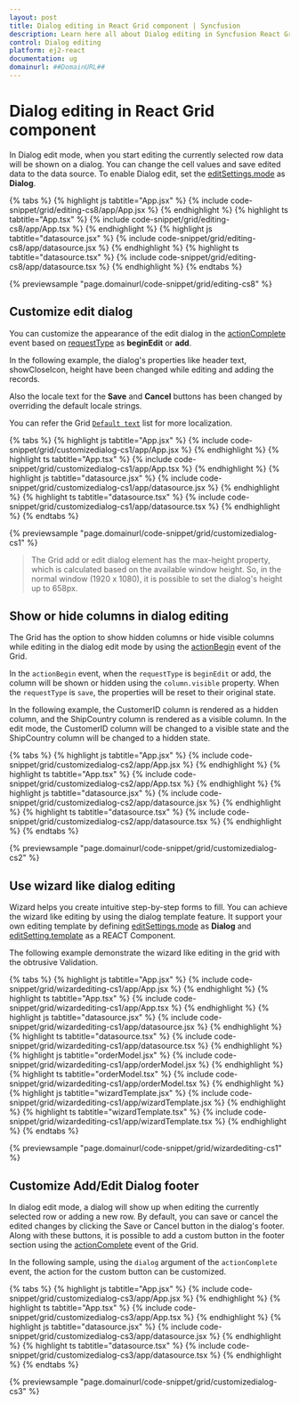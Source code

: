 ```yaml
---
layout: post
title: Dialog editing in React Grid component | Syncfusion
description: Learn here all about Dialog editing in Syncfusion React Grid component of Syncfusion Essential JS 2 and more.
control: Dialog editing 
platform: ej2-react
documentation: ug
domainurl: ##DomainURL##
---
```


# Dialog editing in React Grid component

In Dialog edit mode, when you start editing the currently selected row data will be shown on a dialog.
You can change the cell values and save edited data to the data source.
To enable Dialog edit, set the [editSettings.mode](https://ej2.syncfusion.com/angular/documentation/api/grid/editSettings/#mode) as **Dialog**.

{% tabs %}
{% highlight js tabtitle="App.jsx" %}
{% include code-snippet/grid/editing-cs8/app/App.jsx %}
{% endhighlight %}
{% highlight ts tabtitle="App.tsx" %}
{% include code-snippet/grid/editing-cs8/app/App.tsx %}
{% endhighlight %}
{% highlight js tabtitle="datasource.jsx" %}
{% include code-snippet/grid/editing-cs8/app/datasource.jsx %}
{% endhighlight %}
{% highlight ts tabtitle="datasource.tsx" %}
{% include code-snippet/grid/editing-cs8/app/datasource.tsx %}
{% endhighlight %}
{% endtabs %}

 {% previewsample "page.domainurl/code-snippet/grid/editing-cs8" %}

## Customize edit dialog

You can customize the appearance of the edit dialog in the [actionComplete](https://ej2.syncfusion.com/angular/documentation/api/grid/#actioncomplete) event based on [requestType](https://ej2.syncfusion.com/angular/documentation/api/grid/dialogEditEventArgs/#requesttype) as **beginEdit** or **add**.

In the following example, the dialog's properties like header text, showCloseIcon, height have been changed while editing and adding the records.

Also the locale text for the **Save** and **Cancel** buttons has been changed by overriding the default locale strings.

You can refer the Grid [`Default text`](../global-local/) list for more localization.

{% tabs %}
{% highlight js tabtitle="App.jsx" %}
{% include code-snippet/grid/customizedialog-cs1/app/App.jsx %}
{% endhighlight %}
{% highlight ts tabtitle="App.tsx" %}
{% include code-snippet/grid/customizedialog-cs1/app/App.tsx %}
{% endhighlight %}
{% highlight js tabtitle="datasource.jsx" %}
{% include code-snippet/grid/customizedialog-cs1/app/datasource.jsx %}
{% endhighlight %}
{% highlight ts tabtitle="datasource.tsx" %}
{% include code-snippet/grid/customizedialog-cs1/app/datasource.tsx %}
{% endhighlight %}
{% endtabs %}

 {% previewsample "page.domainurl/code-snippet/grid/customizedialog-cs1" %}

> The Grid add or edit dialog element has the max-height property, which is calculated based on the available window height. So, in the normal window (1920 x 1080), it is possible to set the dialog's height up to 658px.

## Show or hide columns in dialog editing

The Grid has the option to show hidden columns or hide visible columns while editing in the dialog edit mode by using the [actionBegin](https://ej2.syncfusion.com/angular/documentation/api/grid/#actionbegin) event of the Grid.

In the `actionBegin` event, when the `requestType` is `beginEdit` or add, the column will be shown or hidden using the `column.visible` property. When the `requestType` is `save`, the properties will be reset to their original state.

In the following example, the CustomerID column is rendered as a hidden column, and the ShipCountry column is rendered as a visible column. In the edit mode, the CustomerID column will be changed to a visible state and the ShipCountry column will be changed to a hidden state.

{% tabs %}
{% highlight js tabtitle="App.jsx" %}
{% include code-snippet/grid/customizedialog-cs2/app/App.jsx %}
{% endhighlight %}
{% highlight ts tabtitle="App.tsx" %}
{% include code-snippet/grid/customizedialog-cs2/app/App.tsx %}
{% endhighlight %}
{% highlight js tabtitle="datasource.jsx" %}
{% include code-snippet/grid/customizedialog-cs2/app/datasource.jsx %}
{% endhighlight %}
{% highlight ts tabtitle="datasource.tsx" %}
{% include code-snippet/grid/customizedialog-cs2/app/datasource.tsx %}
{% endhighlight %}
{% endtabs %}

 {% previewsample "page.domainurl/code-snippet/grid/customizedialog-cs2" %}

## Use wizard like dialog editing

Wizard helps you create intuitive step-by-step forms to fill. You can achieve the wizard like editing by using the dialog template feature. It support your own editing template by defining [editSettings.mode](https://ej2.syncfusion.com/angular/documentation/api/grid/editSettings/#mode) as **Dialog** and [editSetting.template](https://ej2.syncfusion.com/angular/documentation/api/grid/editSettings/#template) as a REACT Component.

The following example demonstrate the wizard like editing in the grid with the obtrusive Validation.

{% tabs %}
{% highlight js tabtitle="App.jsx" %}
{% include code-snippet/grid/wizardediting-cs1/app/App.jsx %}
{% endhighlight %}
{% highlight ts tabtitle="App.tsx" %}
{% include code-snippet/grid/wizardediting-cs1/app/App.tsx %}
{% endhighlight %}
{% highlight js tabtitle="datasource.jsx" %}
{% include code-snippet/grid/wizardediting-cs1/app/datasource.jsx %}
{% endhighlight %}
{% highlight ts tabtitle="datasource.tsx" %}
{% include code-snippet/grid/wizardediting-cs1/app/datasource.tsx %}
{% endhighlight %}
{% highlight js tabtitle="orderModel.jsx" %}
{% include code-snippet/grid/wizardediting-cs1/app/orderModel.jsx %}
{% endhighlight %}
{% highlight ts tabtitle="orderModel.tsx" %}
{% include code-snippet/grid/wizardediting-cs1/app/orderModel.tsx %}
{% endhighlight %}
{% highlight js tabtitle="wizardTemplate.jsx" %}
{% include code-snippet/grid/wizardediting-cs1/app/wizardTemplate.jsx %}
{% endhighlight %}
{% highlight ts tabtitle="wizardTemplate.tsx" %}
{% include code-snippet/grid/wizardediting-cs1/app/wizardTemplate.tsx %}
{% endhighlight %}
{% endtabs %}

 {% previewsample "page.domainurl/code-snippet/grid/wizardediting-cs1" %}

## Customize Add/Edit Dialog footer

In dialog edit mode, a dialog will show up when editing the currently selected row or adding a new row. By default, you can save or cancel the edited changes by clicking the Save or Cancel button in the dialog's footer. Along with these buttons, it is possible to add a custom button in the footer section using the [actionComplete](https://ej2.syncfusion.com/angular/documentation/api/grid/#actioncomplete) event of the Grid.

In the following sample, using the `dialog` argument of the `actionComplete` event, the action for the custom button can be customized.

{% tabs %}
{% highlight js tabtitle="App.jsx" %}
{% include code-snippet/grid/customizedialog-cs3/app/App.jsx %}
{% endhighlight %}
{% highlight ts tabtitle="App.tsx" %}
{% include code-snippet/grid/customizedialog-cs3/app/App.tsx %}
{% endhighlight %}
{% highlight js tabtitle="datasource.jsx" %}
{% include code-snippet/grid/customizedialog-cs3/app/datasource.jsx %}
{% endhighlight %}
{% highlight ts tabtitle="datasource.tsx" %}
{% include code-snippet/grid/customizedialog-cs3/app/datasource.tsx %}
{% endhighlight %}
{% endtabs %}

 {% previewsample "page.domainurl/code-snippet/grid/customizedialog-cs3" %}